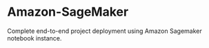 # Amazon-SageMaker
Complete end-to-end project deployment using Amazon Sagemaker notebook instance. 
